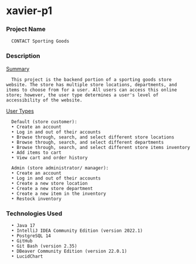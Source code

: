 # xavier-p1

### Project Name

      CONTACT Sporting Goods

### Description

[Summary](#Summary)

      This project is the backend portion of a sporting goods store website. The store has multiple store locations, departments, and items to choose from for a user. All users can access this online store; however, the user type determines a user's level of accessibility of the website.

[User Types](User-Types)

      Default (store customer):
      • Create an account
      • Log in and out of their accounts
      • Browse through, search, and select different store locations
      • Browse through, search, and select different departments
      • Browse through, search, and select different store items inventory
      • Add items to cart
      • View cart and order history

      Admin (store administrator/ manager):
      • Create an account
      • Log in and out of their accounts
      • Create a new store location
      • Create a new store department
      • Create a new item in the inventory
      • Restock inventory
    
### Technologies Used

      • Java 17
      • IntelliJ IDEA Community Edition (version 2022.1)
      • PostgreSQL 14
      • GitHub
      • Git Bash (version 2.35)
      • DBeaver Community Edition (version 22.0.1)
      • LucidChart
